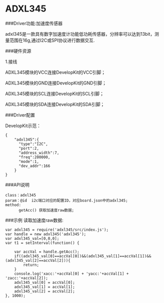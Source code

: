 # ADXL345

###Driver功能:加速度传感器

adxl345是一款具有数字加速度计功能低功耗传感器，分辨率可以达到13bit，测量范围在16g,通过I2C或SPI协议进行数据交互.


###硬件资源

1.接线

ADXL345模块的VCC连接DevelopKit的VCC引脚；

ADXL345模块的GND连接DevelopKit的GND引脚；

ADXL345模块的SCL连接DevelopKit的SCL引脚；

ADXL345模块的SDA连接DevelopKit的SDA引脚；


###Driver配置

DevelopKit示范：

```
{
    "adxl345":{
      "type":"I2C",
      "port":2,
      "address_width":7,
      "freq":200000,
      "mode":1,
      "dev_addr":166
    }
}

```

###API说明

```
class：adxl345
param：@id  i2c端口对应的配置ID，对应board.json中的adxl345;
method:
      getAcc() 获取加速度raw数据;

```


###示例
读取加速度raw数据:

```
var adxl345 = require('adxl345/src/index.js');
var handle = new adxl345('adxl345');
var adxl345_val=[0,0,0];
var t1 = setInterval(function() {
   
    var accVal = handle.getAcc();
    if((adxl345_val[0]==accVal[0])&&(adxl345_val[1]==accVal[1])&&(adxl345_val[2]==accVal[2])){
        return; 
    }
    console.log('xacc:'+accVal[0] + 'yacc:'+accVal[1] + 'zacc:'+accVal[2]);
    adxl345_val[0] = accVal[0];
    adxl345_val[1] = accVal[1];
    adxl345_val[2] = accVal[2];
}, 1000);
```


